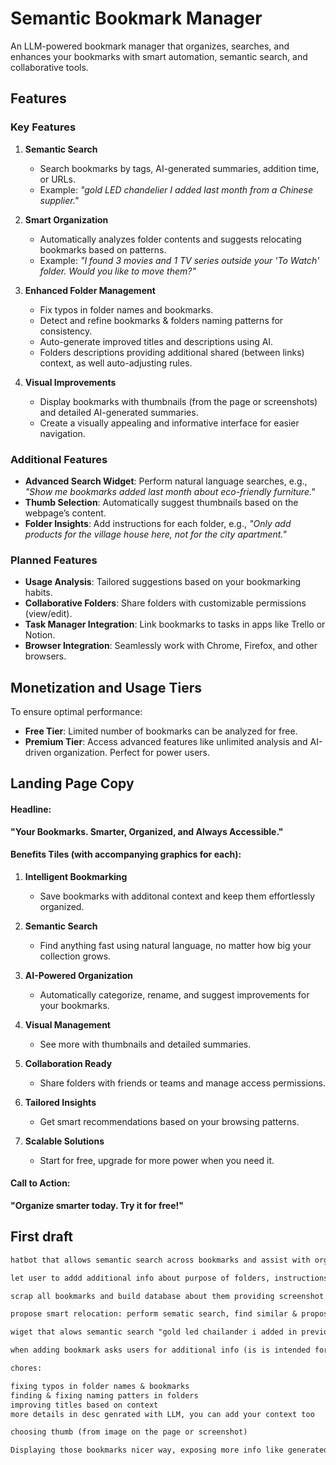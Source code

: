 # Semantic Bookmark Manager

An LLM-powered bookmark manager that organizes, searches, and enhances your bookmarks with smart automation, semantic search, and collaborative tools.

## Features

### Key Features

1.  **Semantic Search**
    
    *   Search bookmarks by tags, AI-generated summaries, addition time, or URLs.
    *   Example: _"gold LED chandelier I added last month from a Chinese supplier."_

2.  **Smart Organization**
    
    *   Automatically analyzes folder contents and suggests relocating bookmarks based on patterns.
    *   Example: _"I found 3 movies and 1 TV series outside your 'To Watch' folder. Would you like to move them?"_

3.  **Enhanced Folder Management**
    
    *   Fix typos in folder names and bookmarks.
    *   Detect and refine bookmarks & folders naming patterns for consistency.
    *   Auto-generate improved titles and descriptions using AI.
    *   Folders descriptions providing additional shared (between links) context, as well auto-adjusting rules.

4.  **Visual Improvements**
    
    *   Display bookmarks with thumbnails (from the page or screenshots) and detailed AI-generated summaries.
    *   Create a visually appealing and informative interface for easier navigation.

### Additional Features

*   **Advanced Search Widget**: Perform natural language searches, e.g., _"Show me bookmarks added last month about eco-friendly furniture."_
*   **Thumb Selection**: Automatically suggest thumbnails based on the webpage’s content.
*   **Folder Insights**: Add instructions for each folder, e.g., _"Only add products for the village house here, not for the city apartment."_

### Planned Features

*   **Usage Analysis**: Tailored suggestions based on your bookmarking habits.
*   **Collaborative Folders**: Share folders with customizable permissions (view/edit).
*   **Task Manager Integration**: Link bookmarks to tasks in apps like Trello or Notion.
*   **Browser Integration**: Seamlessly work with Chrome, Firefox, and other browsers.

## Monetization and Usage Tiers

To ensure optimal performance:

*   **Free Tier**: Limited number of bookmarks can be analyzed for free.
*   **Premium Tier**: Access advanced features like unlimited analysis and AI-driven organization. Perfect for power users.

## Landing Page Copy

#### Headline:

**"Your Bookmarks. Smarter, Organized, and Always Accessible."**

#### Benefits Tiles (with accompanying graphics for each):

1.  **Intelligent Bookmarking**

    *   Save bookmarks with additonal context and keep them effortlessly organized.

3.  **Semantic Search**
    
    *   Find anything fast using natural language, no matter how big your collection grows.

4.  **AI-Powered Organization**
    
    *   Automatically categorize, rename, and suggest improvements for your bookmarks.

5.  **Visual Management**
    
    *   See more with thumbnails and detailed summaries.

6.  **Collaboration Ready**
    
    *   Share folders with friends or teams and manage access permissions.

7.  **Tailored Insights**
    
    *   Get smart recommendations based on your browsing patterns.

8.  **Scalable Solutions**
    
    *   Start for free, upgrade for more power when you need it.

#### Call to Action:

**"Organize smarter today. Try it for free!"**


## First draft

``` md
hatbot that allows semantic search across bookmarks and assist with organizing them.

let user to addd additional info about purpose of folders, instructions what to add there and what not (add here only products for village house, not for apartament in capital)

scrap all bookmarks and build database about them providing screenshot & AI summary and categorization

propose smart relocation: perform sematic search, find similar & propose relocation based on found patterns (i found 3 movies and 1 tv series in your bookmarks outside of "To Watch" folder. do you want to move them here?)

wiget that alows semantic search "gold led chailander i added in previous montch from chinese supplier" (search via tags/summary, datetime, url)

when adding bookmark asks users for additional info (is is intended for village house or apartament in capital?)

chores:

fixing typos in folder names & bookmarks
finding & fixing naming patters in folders
improving titles based on context
more details in desc genrated with LLM, you can add your context too

choosing thumb (from image on the page or screenshot)

Displaying those bookmarks nicer way, exposing more info like generated desc and img
```
